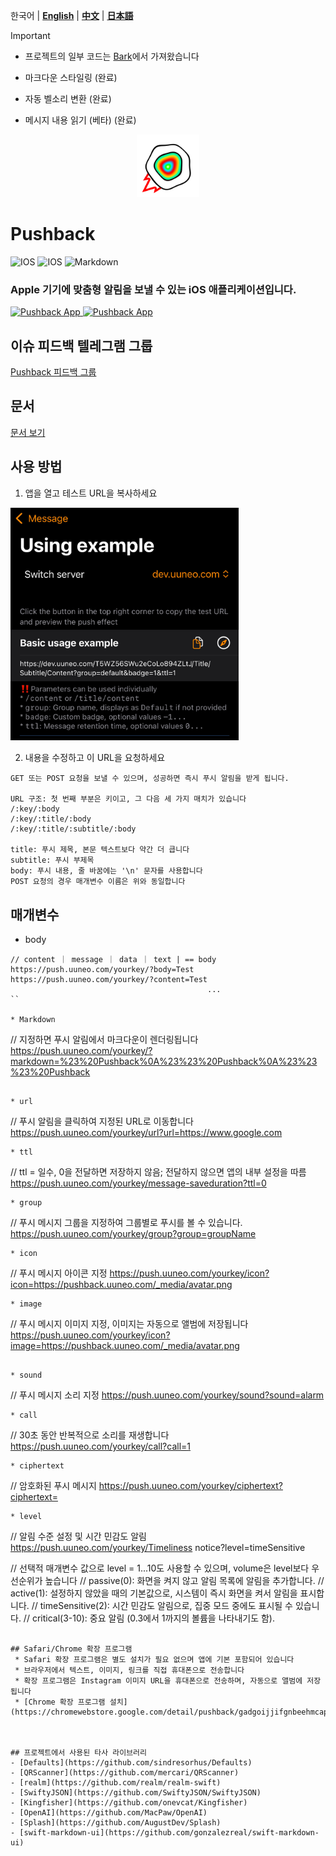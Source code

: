 한국어 | **[English](README.EN.md)** | **[中文](README.md)** | **[日本語](README.JA.md)** 


> [!IMPORTANT]
>
>- 프로젝트의 일부 코드는 [Bark](https://github.com/Finb/Bark)에서 가져왔습니다
>
> - 마크다운 스타일링 (완료)
> - 자동 벨소리 변환 (완료)
> - 메시지 내용 읽기 (베타) (완료)


<p align="center">
<img src="/docs/_media/egglogo.png" alt="pushback" title="pushback" width="100"/>
</p>


# Pushback
![IOS](https://img.shields.io/badge/IPhone-16+-ff69b4.svg) ![IOS](https://img.shields.io/badge/IPad-16+-ff69b4.svg) ![Markdown](https://img.shields.io/badge/gcm-markdown-green.svg)
### Apple 기기에 맞춤형 알림을 보낼 수 있는 iOS 애플리케이션입니다.
[<img src="https://is1-ssl.mzstatic.com/image/thumb/Purple221/v4/fc/78/a0/fc78a0ee-dc6b-00d9-85be-e74c24b2bcb5/AppIcon-85-220-0-4-2x.png/512x0w.webp" alt="Pushback App" height="45"> ](https://testflight.apple.com/join/PMPaM6BR)
[<img src="https://developer.apple.com/assets/elements/badges/download-on-the-app-store.svg" alt="Pushback App" height="40">](https://apps.apple.com/us/app/pushback-push-to-phone/id6615073345)

## 이슈 피드백 텔레그램 그룹
[Pushback 피드백 그룹](https://t.me/+pmCp6gWuAzFjYWQ1)

## 문서
[문서 보기](https://uuneo.github.io/pushback)


## 사용 방법
1. 앱을 열고 테스트 URL을 복사하세요

<img src="/docs/_media/example.jpeg" width=365 />

2. 내용을 수정하고 이 URL을 요청하세요
```
GET 또는 POST 요청을 보낼 수 있으며, 성공하면 즉시 푸시 알림을 받게 됩니다.

URL 구조: 첫 번째 부분은 키이고, 그 다음 세 가지 매치가 있습니다
/:key/:body 
/:key/:title/:body 
/:key/:title/:subtitle/:body 

title: 푸시 제목, 본문 텍스트보다 약간 더 큽니다
subtitle: 푸시 부제목
body: 푸시 내용, 줄 바꿈에는 '\n' 문자를 사용합니다
POST 요청의 경우 매개변수 이름은 위와 동일합니다
```

## 매개변수

* body 
```
// content ｜ message ｜ data ｜ text | == body
https://push.uuneo.com/yourkey/?body=Test
https://push.uuneo.com/yourkey/?content=Test
                                            ...
``

* Markdown
```
//  지정하면 푸시 알림에서 마크다운이 렌더링됩니다
https://push.uuneo.com/yourkey/?markdown=%23%20Pushback%0A%23%23%20Pushback%0A%23%23%23%20Pushback
```

* url
```
// 푸시 알림을 클릭하여 지정된 URL로 이동합니다
https://push.uuneo.com/yourkey/url?url=https://www.google.com 
```
* ttl
```
// ttl = 일수, 0을 전달하면 저장하지 않음; 전달하지 않으면 앱의 내부 설정을 따름
https://push.uuneo.com/yourkey/message-saveduration?ttl=0
```
* group
```
// 푸시 메시지 그룹을 지정하여 그룹별로 푸시를 볼 수 있습니다.
https://push.uuneo.com/yourkey/group?group=groupName
```
* icon
```
// 푸시 메시지 아이콘 지정
https://push.uuneo.com/yourkey/icon?icon=https://pushback.uuneo.com/_media/avatar.png
```
* image
```
// 푸시 메시지 이미지 지정, 이미지는 자동으로 앨범에 저장됩니다
https://push.uuneo.com/yourkey/icon?image=https://pushback.uuneo.com/_media/avatar.png
```

* sound
```
// 푸시 메시지 소리 지정
https://push.uuneo.com/yourkey/sound?sound=alarm
```
* call
```
// 30초 동안 반복적으로 소리를 재생합니다
https://push.uuneo.com/yourkey/call?call=1
```
* ciphertext
```
// 암호화된 푸시 메시지
https://push.uuneo.com/yourkey/ciphertext?ciphertext=
```
* level
```
// 알림 수준 설정 및 시간 민감도 알림
https://push.uuneo.com/yourkey/Timeliness notice?level=timeSensitive

// 선택적 매개변수 값으로 level = 1...10도 사용할 수 있으며, volume은 level보다 우선순위가 높습니다
// passive(0): 화면을 켜지 않고 알림 목록에 알림을 추가합니다.
// active(1): 설정하지 않았을 때의 기본값으로, 시스템이 즉시 화면을 켜서 알림을 표시합니다.
// timeSensitive(2): 시간 민감도 알림으로, 집중 모드 중에도 표시될 수 있습니다.
// critical(3-10): 중요 알림 (0.3에서 1까지의 볼륨을 나타내기도 함).
```

## Safari/Chrome 확장 프로그램
 * Safari 확장 프로그램은 별도 설치가 필요 없으며 앱에 기본 포함되어 있습니다
 * 브라우저에서 텍스트, 이미지, 링크를 직접 휴대폰으로 전송합니다
 * 확장 프로그램은 Instagram 이미지 URL을 휴대폰으로 전송하며, 자동으로 앨범에 저장됩니다
 * [Chrome 확장 프로그램 설치](https://chromewebstore.google.com/detail/pushback/gadgoijjifgnbeehmcapjfipggiijeej)



## 프로젝트에서 사용된 타사 라이브러리
- [Defaults](https://github.com/sindresorhus/Defaults)
- [QRScanner](https://github.com/mercari/QRScanner)
- [realm](https://github.com/realm/realm-swift)
- [SwiftyJSON](https://github.com/SwiftyJSON/SwiftyJSON)
- [Kingfisher](https://github.com/onevcat/Kingfisher)
- [OpenAI](https://github.com/MacPaw/OpenAI)
- [Splash](https://github.com/AugustDev/Splash)
- [swift-markdown-ui](https://github.com/gonzalezreal/swift-markdown-ui)

